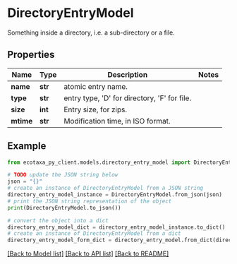 # DirectoryEntryModel

Something inside a directory, i.e. a sub-directory or a file.

## Properties

Name | Type | Description | Notes
------------ | ------------- | ------------- | -------------
**name** | **str** | atomic entry name. | 
**type** | **str** | entry type, &#39;D&#39; for directory, &#39;F&#39; for file. | 
**size** | **int** | Entry size, for zips. | 
**mtime** | **str** | Modification time, in ISO format. | 

## Example

```python
from ecotaxa_py_client.models.directory_entry_model import DirectoryEntryModel

# TODO update the JSON string below
json = "{}"
# create an instance of DirectoryEntryModel from a JSON string
directory_entry_model_instance = DirectoryEntryModel.from_json(json)
# print the JSON string representation of the object
print(DirectoryEntryModel.to_json())

# convert the object into a dict
directory_entry_model_dict = directory_entry_model_instance.to_dict()
# create an instance of DirectoryEntryModel from a dict
directory_entry_model_form_dict = directory_entry_model.from_dict(directory_entry_model_dict)
```
[[Back to Model list]](../README.md#documentation-for-models) [[Back to API list]](../README.md#documentation-for-api-endpoints) [[Back to README]](../README.md)


